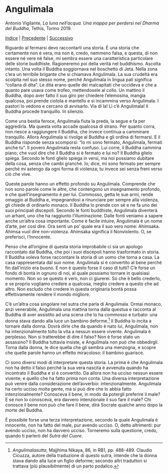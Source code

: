 # Angulimala

Antonio Vigilante, _La luna nell’acqua. Una mappa per perdersi nel Dharma del Buddha_, Tethis, Torino 2019.

[Indice](index.md) | [Precedente](ifermarsi.md) | [Successivo](mendicanti.md)

Riguardo al fermarsi devo raccontarti una storia. È una storia che certamente non è vera, ma non è, credo, nemmeno falsa, e questa, di non essere né vere né false, mi sembra essere una caratteristica particolare delle storie buddhiste. Ragioneremo poi della verità nel buddhismo. Ascolta intanto. Una volta il Buddha soggiornava nel boschetto di Jeta. Nella zona c’era un terribile brigante che si chiamava Angulimala. La sua crudeltà era scolpita nel suo stesso nome, perché Angulimala in lingua pali significa “collana di dita”. Le dita erano quelle dei malcapitati che uccideva e che a quanto pare usava come trofeo, mettendosele al collo. 
Un mattino il Buddha, dopo aver fatto il suo giro per chiedere l’elemosina, mangia qualcosa, poi prende ciotola e mantello e si incammina verso Angulimala. I pastori lo vedono e cercano di avvisarlo. Via di la! Lì c’è Angulimala! Il Buddha procede tranquillo. In silenzio.

Come una bestia feroce, Angulimala fiuta la preda, la segue e fa per aggredirla. Ma questa volta accade qualcosa di strano. Per quanto corra, non riesce a raggiungere il Buddha, che invece continua a camminare tranquillo. Allora Angulimala si rivolge al Buddha e gli ordina di fermarsi. E il Buddha risponde senza scomporsi: “Io mi sono fermato, Angulimala, fermati anche tu”. Il povero Angulimala resta confuso. Lui corre, il Buddha cammina piano; che vuol dire che il Buddha si è fermato e lui no? Il Buddha glielo spiega. Secondo le fonti glielo spiega in versi, ma noi possiamo dubitare della cosa, senza che cambi granché. Io, dice, mi sono fermato per sempre perché mi astengo da ogni forma di violenza; tu invece sei senza freni verso ciò che vive. 

Queste parole hanno un effetto profondo su Angulimala. Comprende che non sono parole come le altre, che contengono un insegnamento profondo, e che quell’insegnamento è per lui. Commosso, getta le sue armi, rende omaggio al Buddha e, impegnandosi a rinunciare per sempre alla violenza, gli chiede di ordinarlo monaco. Il Buddha lo prende con sé e ne fa uno dei suoi principali discepoli. Secondo le fonti buddhiste, Angulimala diventerà un arhant, uno che ha raggiunto l’illuminazione.
Dalle fonti veniamo a sapere anche un’altra cosa importante. Come è facile intuire, Angulimala è un nome d’arte, per così dire. Ora senti un po’ quale era il suo vero nome: Ahimsaka. Ahimsa vuol dire non-violenza. Ahimsaka significa il Nonviolento. O, se preferisci, l’Innocente.

Penso che all’origine di questa storia improbabile ci sia un apologo raccontato dal Buddha, che poi i suoi discepoli hanno trasformato in storia. Il Buddha voleva forse raccontare la storia di un uomo che torna a casa. La casa rappresentata dal suo nome. Angulimala si è convertito al bene perché fin dall’inizio era buono. E non è questo forse il caso di tutti? C’è forse un fondo di bontà in ognuno di noi, al quale possiamo tornare in qualsiasi momento. Non so se questo è vero, non ci giurerei. So che è bello crederlo, e se proprio vogliamo credere a qualcosa, meglio credere a questo che ad altro. Non escludo che credere in questa originaria bontà possa effettivamente rendere il mondo migliore.

C’è un’altra cosa singolare nel sutra che parla di Angulimala. Ormai monaco, anzi venerabile, Angulimala una mattina torna dalla questua e racconta al Buddha di aver assistito ad una scena che lo ha commosso e turbato: una donna stava dando alla luce un bambino deforme.[^18] Il Buddha lo incita a tornare dalla donna. Dovrà dirle che da quando è nato lui, Angulimala, non ha intenzionalmente tolto la vita a nessun essere vivente. Angulimala è perplesso. Non si tratterebbe di dire il falso? Non è forse stato un assassino? Il Buddha tuttavia insiste, e Angulimala non può che obbedirgli. Torna dalla donna, le dice quella che gli sembra una menzogna, e scopre che quelle parole hanno un effetto miracoloso: il bambino guarisce.

Ci sono diversi modi di interpretare questa storia. La prima è che Angulimala non ha detto il falso perché la sua vera nascita è avvenuta quando ha incontrato il Buddha e si è convertito. Da allora non ha ucciso nessun essere vivente; e quello che ha fatto prima non conta. Una diversa interpretazione può venire dalla considerazione dell’avverbio: intenzionalmente. Angulimala ha certo ucciso molta gente, ma si può dire che lo abbia fatto intenzionalmente? Conosceva il bene, in modo da potergli preferire il male? E se non lo conosceva, era davvero intenzionale il suo fare il male? Chi conosce il bene non può che fare il bene, dirà Socrate qualche anno dopo la morte del Buddha.

È possibile forse una terza interpretazione, secondo la quale Angulimala è innocente, non ha fatto del male, pur avendo ucciso. O, detto altrimenti: pur avendo ucciso, non ha davvero ucciso. Torneremo sulla questione, credo, quando ti parlerò del _Sutra del Cuore_.

[^18]:  _Angulimalasutta_, Majjhima Nikaya, 86, in RB1, pp. 488-489. Claudio Cicuzza, autore della traduzione di questo sutra, intende che la donna stava dando alla luce un figlio deforme; secondo altri traduttori si trattava (più plausibilmente) di un parto podalico.
